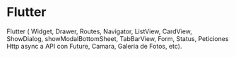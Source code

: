 # Flutter
Flutter ( Widget, Drawer, Routes, Navigator, ListView, CardView, ShowDialog, showModalBottomSheet, TabBarView, Form, Status, Peticiones Http async a API con Future, Camara, Galeria de Fotos, etc).
